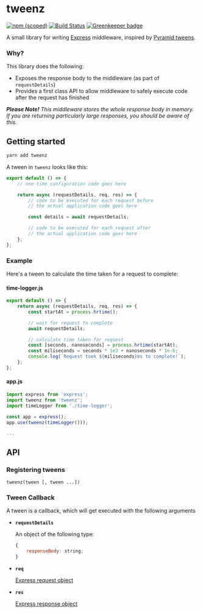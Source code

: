 # tweenz

[![npm (scoped)](https://img.shields.io/npm/v/tweenz.svg)](https://yarn.pm/tweenz)
[![Build Status](https://travis-ci.org/sharkcore/tweenz.svg?branch=master)](https://travis-ci.org/sharkcore/tweenz)
[![Greenkeeper badge](https://badges.greenkeeper.io/sharkcore/tweenz.svg)](https://greenkeeper.io/)

A small library for writing [Express](https://expressjs.com/) middleware, inspired by
[Pyramid tweens](https://docs.pylonsproject.org/projects/pyramid/en/latest/narr/hooks.html#registering-tweens).

### Why?

This library does the following:

-   Exposes the response body to the middleware (as part of `requestDetails`)
-   Provides a first class API to allow middleware to safely execute code after the request has finished

_**Please Note!** This middleware stores the whole response body in memory. If you are returning particularly large responses, you should be aware of this._

## Getting started

```bash
yarn add tweenz
```

A tween in `tweenz` looks like this:

```js
export default () => {
    // one-time configuration code goes here

    return async (requestDetails, req, res) => {
        // code to be executed for each request before
        // the actual application code goes here

        const details = await requestDetails;

        // code to be executed for each request after
        // the actual application code goes here
    };
};
```

### Example

Here's a tween to calculate the time taken for a request to complete:

#### time-logger.js

```js
export default () => {
    return async (requestDetails, req, res) => {
        const startAt = process.hrtime();

        // wait for request to complete
        await requestDetails;

        // calculate time taken for request
        const [seconds, nanoseconds] = process.hrtime(startAt);
        const miliseconds = seconds * 1e3 + nanoseconds * 1e-6;
        console.log(`Request took ${miliseconds}ms to complete!`);
    };
};
```

#### app.js

```js
import express from 'express';
import tweenz from 'tweenz';
import timeLogger from './time-logger';

const app = express();
app.use(tweenz(timeLogger()));

...
```

## API

### Registering tweens

```
tweenz(tween [, tween ...])
```

### Tween Callback

A tween is a callback, which will get executed with the following arguments

-   **`requestDetails`**

    An object of the following type:

    ```js
    {
        responseBody: string;
    }
    ```

-   **`req`**

    [Express request object](http://expressjs.com/en/api.html#req)

-   **`res`**

    [Express response object](http://expressjs.com/en/api.html#res)
